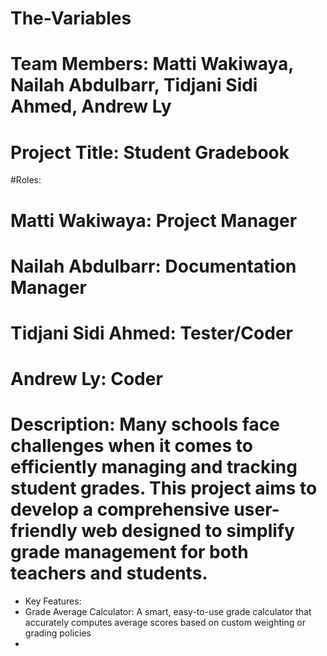 # The-Variables 
# Team Members: Matti Wakiwaya, Nailah Abdulbarr, Tidjani Sidi Ahmed, Andrew Ly
# Project Title: Student Gradebook 
#Roles: 
# Matti Wakiwaya: Project Manager
# Nailah Abdulbarr: Documentation Manager 
# Tidjani Sidi Ahmed: Tester/Coder
# Andrew Ly: Coder

# Description: Many schools face challenges when it comes to efficiently managing and tracking student grades. This project aims to develop a comprehensive user-friendly web designed to simplify grade management for both teachers and students.
* Key Features:
* Grade Average Calculator: A smart, easy-to-use grade calculator that accurately computes average scores based on custom weighting or grading policies
* 
